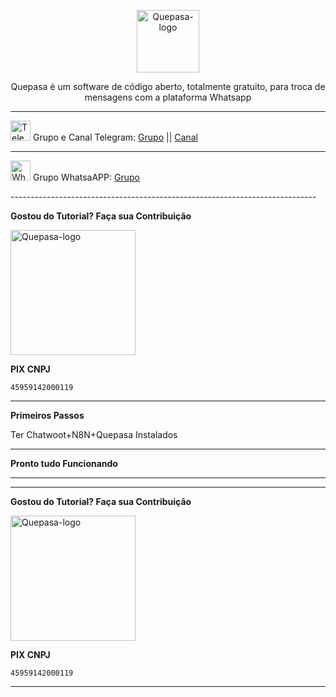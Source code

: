 <p align="center">
	<img src="https://github.com/sufficit/sufficit-quepasa/raw/main/src/assets/favicon.png" alt="Quepasa-logo" width="100" />	
	<p align="center">Quepasa é um software de código aberto, totalmente gratuito, para troca de mensagens com a plataforma Whatsapp</p>
</p>
<hr />
<p align="left">
	<img src="https://telegram.org/favicon.ico" alt="Telegram-logo" width="32" />
	<span>Grupo e Canal Telegram: </span>
	<a href="https://t.me/quepasa_api" target="_blank">Grupo</a>
	<span> || </span>
	<a href="https://t.me/quepasa_channel" target="_blank">Canal</a>
</p>
<hr />
<p align="left">
	<img src="https://whatsapp.com/favicon.ico" alt="WhatsAPP-logo" width="32" />
	<span>Grupo WhatsaAPP: </span>
	<a href="https://chat.whatsapp.com/Cv5WfmujRzE09yQ6hagYim" target="_blank">Grupo</a>
</p>
----------------------------------------------------------------------------
</p>

**Gostou do Tutorial? Faça sua Contribuição**

<img src="https://github.com/EngajamentoFlow/quepasa/blob/main/Contribui%C3%A7%C3%A3o.png" alt="Quepasa-logo" width="200" />
</p>

**PIX CNPJ**

```
45959142000119	
```
----------------------------------------------------------------------------

**Primeiros Passos**

Ter Chatwoot+N8N+Quepasa Instalados 

----------------------------------------------------------------------------

**Pronto tudo Funcionando**

----------------------------------------------------------------------------
----------------------------------------------------------------------------

**Gostou do Tutorial? Faça sua Contribuição**

<img src="https://github.com/EngajamentoFlow/quepasa/blob/main/Contribui%C3%A7%C3%A3o.png" alt="Quepasa-logo" width="200" />
</p>


**PIX CNPJ**

```
45959142000119	
```

----------------------------------------------------------------------------
